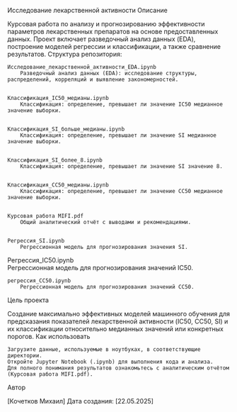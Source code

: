 Исследование лекарственной активности 
Описание 

Курсовая работа по анализу и прогнозированию эффективности параметров лекарственных препаратов на основе предоставленных данных. Проект включает разведочный анализ данных (EDA), построение моделей регрессии и классификации, а также сравнение результатов. 
Структура репозитория: 

    Исследование_лекарственной_активности_EDA.ipynb    
        Разведочный анализ данных (EDA): исследование структуры, распределений, корреляций и выявление закономерностей.
         

    Классификация_IC50_медианы.ipynb    
        Классификация: определение, превышает ли значение IC50 медианное значение выборки.
         

    Классификация_SI_больше_медианы.ipynb    
        Классификация: определение, превышает ли значение SI медианное значение выборки.
         

    Классификация_SI_более_8.ipynb    
        Классификация: определение, превышает ли значение SI значение 8.
         

    Классификация_CC50_медианы.ipynb    
        Классификация: определение, превышает ли значение CC50 медианное значение выборки.
         

    Курсовая работа MIFI.pdf    
        Общий аналитический отчёт с выводами и рекомендациями.
         

    Регрессия_SI.ipynb    
        Регрессионная модель для прогнозирования значения SI.
         
Регрессия_IC50.ipynb   
        Регрессионная модель для прогнозирования значений IC50.
         

    регрессия_CC50.ipynb    
        Регрессионная модель для прогнозирования значений CC50.
         
     

Цель проекта 

Создание максимально эффективных моделей машинного обучения для предсказания показателей лекарственной активности (IC50, CC50, SI) и их классификации относительно медианных значений или конкретных порогов. 
Как использовать 

    Загрузите данные, используемые в ноутбуках, в соответствующие директории.
    Откройте Jupyter Notebook (.ipynb) для выполнения кода и анализа.
    Для полного понимания результатов ознакомьтесь с аналитическим отчётом (Курсовая работа MIFI.pdf).
     

Автор 

[Кочетков Михаил]
Дата создания: [22.05.2025] 
